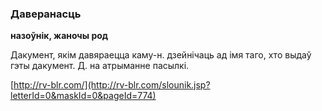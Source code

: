 ### Даверанасць
**назоўнік, жаночы род**

Дакумент, якім давяраецца каму-н. дзейнічаць ад імя таго, хто выдаў гэты дакумент. Д. на атрыманне пасылкі.

<a rel="author">[http://rv-blr.com/](http://rv-blr.com/slounik.jsp?letterId=0&maskId=0&pageId=774)</a>
